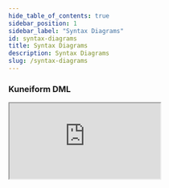 ```yaml
---
hide_table_of_contents: true
sidebar_position: 1
sidebar_label: "Syntax Diagrams"
id: syntax-diagrams
title: Syntax Diagrams
description: Syntax Diagrams
slug: /syntax-diagrams
---
```


### Kuneiform DML

<iframe
  id="diagram-iframe"
  src="https://kwilteam.github.io/kwil-db/parse/grammar/rrdiagrams.html"
  position="absolute"
  style={{
    border: "none",
    overflow: "hidden",
    position: "relative",
    width: "100%",
    height: "100vh",
  }}
></iframe>
